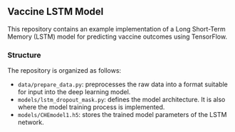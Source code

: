 ## Vaccine LSTM Model

This repository contains an example implementation of a Long Short-Term Memory (LSTM) model for predicting vaccine outcomes using TensorFlow.

### Structure

The repository is organized as follows:

- `data/prepare_data.py`: preprocesses the raw data into a format suitable for input into the deep learning model.
- `models/lstm_dropout_mask.py`: defines the model architecture. It is also where the model training process is implemented.
- `models/CHEmodel1.h5`: stores the trained model parameters of the LSTM network.



